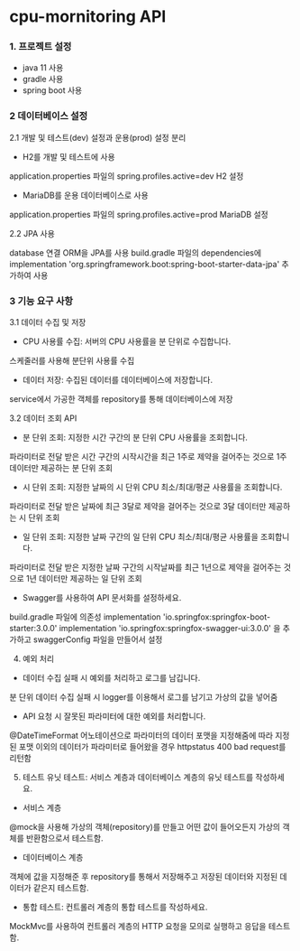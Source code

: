 # cpu-mornitoring API

### 1. 프로젝트 설정
  - java 11 사용
  - gradle 사용
  - spring boot 사용

### 2 데이터베이스 설정

2.1 개발 및 테스트(dev) 설정과 운용(prod) 설정 분리

- H2를 개발 및 테스트에 사용

application.properties 파일의
spring.profiles.active=dev H2 설정

- MariaDB를 운용 데이터베이스로 사용

application.properties 파일의
spring.profiles.active=prod MariaDB 설정

2.2 JPA 사용

database 연결 ORM을 JPA를 사용
build.gradle 파일의 dependencies에 implementation 'org.springframework.boot:spring-boot-starter-data-jpa' 추가하여 사용

### 3 기능 요구 사항
3.1 데이터 수집 및 저장
- CPU 사용률 수집: 서버의 CPU 사용률을 분 단위로 수집합니다.
  
스케줄러를 사용해 분단위 사용률 수집

- 데이터 저장: 수집된 데이터를 데이터베이스에 저장합니다.
 
service에서 가공한 객체를 repository를 통해 데이터베이스에 저장


3.2 데이터 조회 API
- 분 단위 조회: 지정한 시간 구간의 분 단위 CPU 사용률을 조회합니다.

파라미터로 전달 받은 시간 구간의 시작시간을 최근 1주로 제약을 걸어주는 것으로 1주 데이터만 제공하는 분 단위 조회

- 시 단위 조회: 지정한 날짜의 시  단위 CPU 최소/최대/평균 사용률을 조회합니다.

파라미터로 전달 받은 날짜에 최근 3달로 제약을 걸어주는 것으로 3달 데이터만 제공하는 시 단위 조회

- 일 단위 조회: 지정한 날짜 구간의 일  단위 CPU 최소/최대/평균 사용률을 조회합니다.

파라미터로 전달 받은 지정한 날짜 구간의 시작날짜를 최근 1년으로 제약을 걸어주는 것으로 1년 데이터만 제공하는 일 단위 조회

- Swagger를 사용하여 API 문서화를 설정하세요.

build.gradle 파일에 의존성
  implementation 'io.springfox:springfox-boot-starter:3.0.0'
	implementation 'io.springfox:springfox-swagger-ui:3.0.0'
 을 추가하고 swaggerConfig 파일을 만들어서 설정

4. 예외 처리
- 데이터 수집 실패 시 예외를 처리하고 로그를 남깁니다.

분 단위 데이터 수집 실패 시 logger를 이용해서 로그를 남기고 가상의 값을 넣어줌

- API 요청 시 잘못된 파라미터에 대한 예외를 처리합니다.

@DateTimeFormat 어노테이션으로 파라미터의 데이터 포맷을 지정해줌에 따라 지정된 포맷 이외의 데이터가 파라미터로 들어왔을 경우 httpstatus 400 bad request를 리턴함

5. 테스트
유닛 테스트: 서비스 계층과 데이터베이스 계층의 유닛 테스트를 작성하세요.

  - 서비스 계층
  
   @mock을 사용해 가상의 객체(repository)를 만들고 어떤 값이 들어오든지 가상의 객체를 반환함으로서 테스트함.
  
  - 데이터베이스 계층
  
  객체에 값을 지정해준 후 repository를 통해서 저장해주고 저장된 데이터와 지정된 데이터가 같은지 테스트함.
  
- 통합 테스트: 컨트롤러 계층의 통합 테스트를 작성하세요.

MockMvc를 사용하여 컨트롤러 계층의 HTTP 요청을 모의로 실행하고 응답을 테스트함.